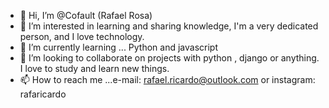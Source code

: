 - 👋 Hi, I’m @Cofault (Rafael Rosa)
- 👀 I’m interested in learning and sharing knowledge, I'm a very dedicated person, and I love technology.
- 🌱 I’m currently learning ... Python and javascript 
- 💞️ I’m looking to collaborate on projects with python , django or anything. I love to study and learn new things.
- 📫 How to reach me ...e-mail: rafael.ricardo@outlook.com or instagram: rafaricardo

<!---
Cofault/Cofault is a ✨ special ✨ repository because its `README.md` (this file) appears on your GitHub profile.
You can click the Preview link to take a look at your changes.
--->
